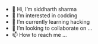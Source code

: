 - 👋 Hi, I’m siddharth sharma
- 👀 I’m interested in codding
- 🌱 I’m currently learning hacking
- 💞️ I’m looking to collaborate on ...
- 📫 How to reach me ...

<!---
iamnobodyji/iamnobodyji is a ✨ special ✨ repository because its `README.md` (this file) appears on your GitHub profile.
You can click the Preview link to take a look at your changes.
--->
